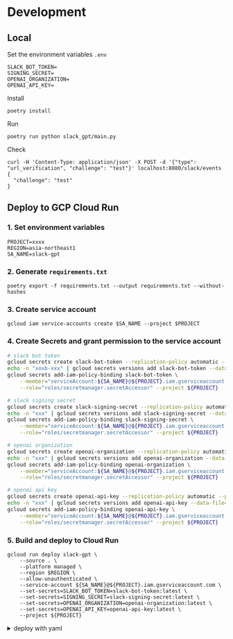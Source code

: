 # Development

## Local

Set the environment variables `.env`

```
SLACK_BOT_TOKEN=
SIGNING_SECRET=
OPENAI_ORGANIZATION=
OPENAI_API_KEY=
```

Install

```
poetry install
```

Run

```
poetry run python slack_gpt/main.py
```

Check

```
curl -H 'Content-Type: application/json' -X POST -d '{"type": "url_verification", "challenge": "test"}' localhost:8080/slack/events
{
  "challenge": "test"
}
```

## Deploy to GCP Cloud Run

### 1. Set environment variables

```
PROJECT=xxxx
REGION=asia-northeast1
SA_NAME=slack-gpt
```

### 2. Generate `requirements.txt`

```
poetry export -f requirements.txt --output requirements.txt --without-hashes
```

### 3. Create service account

```
gcloud iam service-accounts create $SA_NAME --project $PROJECT
```

### 4. Create Secrets and grant permission to the service account

```bash
# slack bot token
gcloud secrets create slack-bot-token --replication-policy automatic --project $PROJECT
echo -n "xoxb-xxx" | gcloud secrets versions add slack-bot-token --data-file=- --project $PROJECT
gcloud secrets add-iam-policy-binding slack-bot-token \
    --member="serviceAccount:${SA_NAME}@${PROJECT}.iam.gserviceaccount.com" \
    --role="roles/secretmanager.secretAccessor" --project ${PROJECT}

# slack signing secret
gcloud secrets create slack-signing-secret --replication-policy automatic --project $PROJECT
echo -n "xxx" | gcloud secrets versions add slack-signing-secret --data-file=- --project $PROJECT
gcloud secrets add-iam-policy-binding slack-signing-secret \
    --member="serviceAccount:${SA_NAME}@${PROJECT}.iam.gserviceaccount.com" \
    --role="roles/secretmanager.secretAccessor" --project ${PROJECT}

# openai organization
gcloud secrets create openai-organization --replication-policy automatic --project $PROJECT
echo -n "xxx" | gcloud secrets versions add openai-organization --data-file=- --project $PROJECT
gcloud secrets add-iam-policy-binding openai-organization \
    --member="serviceAccount:${SA_NAME}@${PROJECT}.iam.gserviceaccount.com" \
    --role="roles/secretmanager.secretAccessor" --project ${PROJECT}

# openai api key
gcloud secrets create openai-api-key --replication-policy automatic --project $PROJECT
echo -n "xxx" | gcloud secrets versions add openai-api-key --data-file=- --project $PROJECT
gcloud secrets add-iam-policy-binding openai-api-key \
    --member="serviceAccount:${SA_NAME}@${PROJECT}.iam.gserviceaccount.com" \
    --role="roles/secretmanager.secretAccessor" --project ${PROJECT}
```

### 5. Build and deploy to Cloud Run

```
gcloud run deploy slack-gpt \
    --source . \
    --platform managed \
    --region $REGION \
    --allow-unauthenticated \
    --service-account ${SA_NAME}@${PROJECT}.iam.gserviceaccount.com \
    --set-secrets=SLACK_BOT_TOKEN=slack-bot-token:latest \
    --set-secrets=SIGNING_SECRET=slack-signing-secret:latest \
    --set-secrets=OPENAI_ORGANIZATION=openai-organization:latest \
    --set-secrets=OPENAI_API_KEY=openai-api-key:latest \
    --project ${PROJECT}
```

<details><summary>deploy with yaml</summary>

```
gcloud builds submit . --pack "image=$REGION-docker.pkg.dev/$PROJECT/cloud-run-source-deploy/slack-gpt:$(date '+%Y%m%d%H%M%S')" --project ${PROJECT}
```

Get yaml

```
gcloud run services describe slack-gpt --format export --project $PROJECT --region $REGION > service.yaml
```

Deploy with yaml

```
gcloud run services replace service.yaml --project $PROJECT --region $REGION
```

</details>

